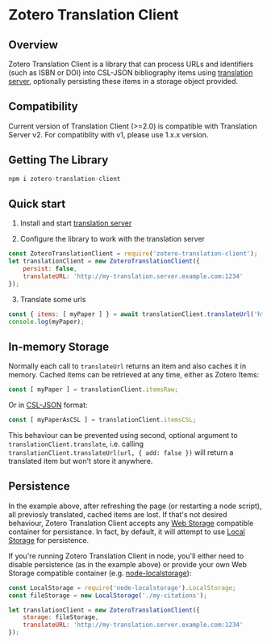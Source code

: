 # Zotero Translation Client

Overview
--------
Zotero Translation Client is a library that can process URLs and identifiers (such as ISBN or DOI) into CSL-JSON bibliography items using [translation server](https://github.com/zotero/translation-server), optionally persisting these items in a storage object provided.

Compatibility
-------------

Current version of Translation Client (>=2.0) is compatible with Translation Server v2. For compatiblity with v1, please use 1.x.x version.

Getting The Library
-------------

```javascript
npm i zotero-translation-client
```

Quick start
-------------
1. Install and start [translation server](https://github.com/zotero/translation-server)

2. Configure the library to work with the translation server

```javascript
const ZoteroTranslationClient = require('zotero-translation-client');
let translationClient = new ZoteroTranslationClient({
	persist: false,
	translateURL: 'http://my-translation.server.example.com:1234'
});
```

3. Translate some urls

```javascript
const { items: [ myPaper ] } = await translationClient.translateUrl('http://example.com/paper');
console.log(myPaper);
```

In-memory Storage
-----------------
Normally each call to `translateUrl` returns an item and also caches it in memory. Cached items can be retrieved at any time, either as Zotero Items:

```javascript
const [ myPaper ] = translationClient.itemsRaw;
```

Or in [CSL-JSON](https://github.com/citation-style-language/schema) format:

```javascript
const [ myPaperAsCSL ] = translationClient.itemsCSL;
```

This behaviour can be prevented using second, optional argument to `translationClient.translate`, i.e. calling `translationClient.translateUrl(url, { add: false })` will return a translated item but won't store it anywhere.

Persistence
-----------
In the example above, after refreshing the page (or restarting a node script), all previosly translated, cached items are lost. If that's not desired behaviour, Zotero Translation Client accepts any [Web Storage](https://developer.mozilla.org/en/docs/Web/API/Storage) compatible container for persistance. In fact, by default, it will attempt to use [Local Storage](https://developer.mozilla.org/en/docs/Web/API/Window/localStorage) for persistence.

If you're running Zotero Translation Client in node, you'll either need to disable persistence (as in the example above) or provide your own Web Storage compatible container (e.g. [node-localstorage](https://github.com/lmaccherone/node-localstorage)):

```javascript
const LocalStorage = require('node-localstorage').LocalStorage;
const fileStorage = new LocalStorage('./my-citations');

let translationClient = new ZoteroTranslationClient({
	storage: fileStorage,
	translateURL: 'http://my-translation.server.example.com:1234'
});
```
